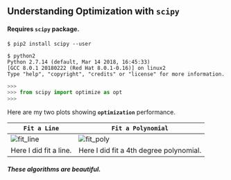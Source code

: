## Understanding Optimization with `scipy`

#### Requires `scipy` package.

```
$ pip2 install scipy --user

$ python2
Python 2.7.14 (default, Mar 14 2018, 16:45:33) 
[GCC 8.0.1 20180222 (Red Hat 8.0.1-0.16)] on linux2
Type "help", "copyright", "credits" or "license" for more information.
```
```python
>>>
>>> from scipy import optimize as opt
>>>
```

Here are my two plots showing __`optimization`__ performance.

__`Fit a Line`__ | __`Fit a Polynomial`__
| --- | --- |
![fit_line](https://user-images.githubusercontent.com/26320981/39816629-6ac16e78-53b9-11e8-8256-b3121698a2ed.png) | ![fit_poly](https://user-images.githubusercontent.com/26320981/39816691-91fe40e2-53b9-11e8-83c4-52604e5ec79b.png) |
Here I did fit a line. | Here I did fit a 4th degree polynomial. |

##### These algorithms are beautiful.
